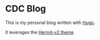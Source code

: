 # CDC Blog

This is my personal blog written with [Hugo](https://gohugo.io/).

It leverages the [Hermit-v2 theme](https://github.com/1bl4z3r/hermit-V2)
